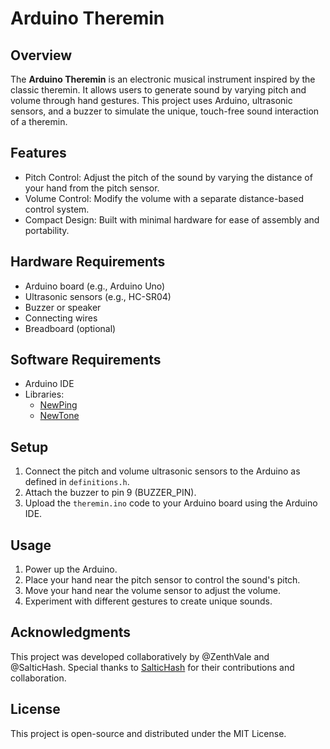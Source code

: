 # Arduino Theremin

## Overview

The **Arduino Theremin** is an electronic musical instrument inspired by the classic theremin. It allows users to generate sound by varying pitch and volume through hand gestures. This project uses Arduino, ultrasonic sensors, and a buzzer to simulate the unique, touch-free sound interaction of a theremin.

## Features

- Pitch Control: Adjust the pitch of the sound by varying the distance of your hand from the pitch sensor.
- Volume Control: Modify the volume with a separate distance-based control system.
- Compact Design: Built with minimal hardware for ease of assembly and portability.

## Hardware Requirements

- Arduino board (e.g., Arduino Uno)
- Ultrasonic sensors (e.g., HC-SR04)
- Buzzer or speaker
- Connecting wires
- Breadboard (optional)

## Software Requirements

- Arduino IDE
- Libraries:
  - [NewPing](https://bitbucket.org/teckel12/arduino-new-ping/wiki/Home)
  - [NewTone](https://bitbucket.org/teckel12/arduino-new-tone/wiki/Home)

## Setup

1. Connect the pitch and volume ultrasonic sensors to the Arduino as defined in `definitions.h`.
2. Attach the buzzer to pin 9 (BUZZER_PIN).
3. Upload the `theremin.ino` code to your Arduino board using the Arduino IDE.

## Usage

1. Power up the Arduino.
2. Place your hand near the pitch sensor to control the sound's pitch.
3. Move your hand near the volume sensor to adjust the volume.
4. Experiment with different gestures to create unique sounds.

## Acknowledgments

This project was developed collaboratively by @ZenthVale and @SalticHash. Special thanks to [SalticHash](https://github.com/SalticHash) for their contributions and collaboration.

## License

This project is open-source and distributed under the MIT License.
